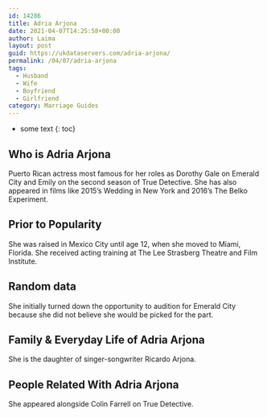```yaml
---
id: 14286
title: Adria Arjona
date: 2021-04-07T14:25:58+00:00
author: Laima
layout: post
guid: https://ukdataservers.com/adria-arjona/
permalink: /04/07/adria-arjona
tags:
  - Husband
  - Wife
  - Boyfriend
  - Girlfriend
category: Marriage Guides
---
```


* some text
{: toc}


## Who is Adria Arjona
                  
                  
                  
Puerto Rican actress most famous for her roles as Dorothy Gale on Emerald City and Emily on the second season of True Detective. She has also appeared in films like 2015&#8217;s Wedding in New York and 2016&#8217;s The Belko Experiment.
                  
              
            
              
            
                
                
                
## Prior to Popularity
                  
                  
                  
She was raised in Mexico City until age 12, when she moved to Miami, Florida. She received acting training at The Lee Strasberg Theatre and Film Institute.
                  
              
            
              
            
                
                
                
## Random data
                  
                  
                  
She initially turned down the opportunity to audition for Emerald City because she did not believe she would be picked for the part.
                  
              
            
              
            
                
                
                
## Family & Everyday Life of Adria Arjona
                  
                  
                  
She is the daughter of singer-songwriter Ricardo Arjona.
                  
              
            
              
            
                
                
                
## People Related With Adria Arjona
                  
                  
                  
She appeared alongside Colin Farrell on True Detective.
                  
              
            
              
            
                
              
            
              
              
            
            
              
            
          
          
          